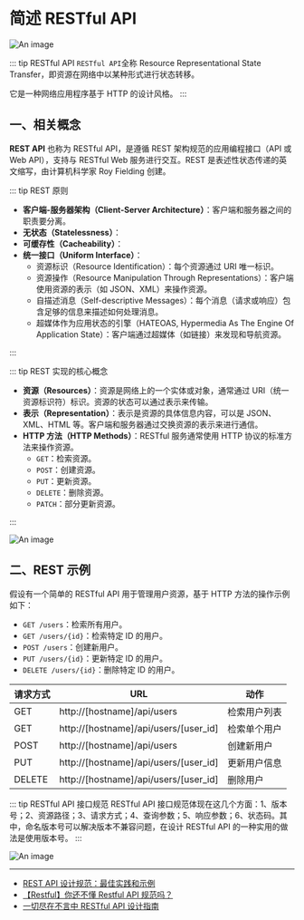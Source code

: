 # 简述 RESTful API

![An image](/images/java/restful.png)

<!-- ![An image](/images/java/restful-2.webp) -->
<!-- ![An image](/images/java/restful-3.jpeg) -->

::: tip RESTful API
`RESTful API`全称 Resource Representational State Transfer，即资源在网络中以某种形式进行状态转移。

它是一种网络应用程序基于 HTTP 的设计风格。
:::

## 一、相关概念

**REST API** 也称为 RESTful API，是遵循 REST 架构规范的应用编程接口（API 或 Web API），支持与 RESTful Web 服务进行交互。REST 是表述性状态传递的英文缩写，由计算机科学家 Roy Fielding 创建。

<!-- - **定义：** RESTful API 是一种基于 REST 原则的应用程序编程接口。它强调资源的状态以及通过 HTTP 方法的操作。
- **架构风格：** RESTful API 遵循 REST 架构风格的原则，包括资源标识、状态的无状态性、资源的自描述性和使用标准 HTTP 方法等。
- **通信方式：** RESTful API 通常使用 HTTP 协议进行通信，通过 HTTP 请求方法（如 GET、POST、PUT、DELETE）来执行对资源的操作。
- **资源：** RESTful API 将应用程序的数据和功能封装为资源，每个资源具有唯一的 URI（Uniform Resource Identifier）标识。
- **状态：** RESTful API 强调资源的状态和状态转换，客户端通过 HTTP 方法来实现资源的操作和状态更改。
- **主要应用场景：** Web 服务、移动应用程序、浏览器应用程序、资源管理应用、社交媒体、电子商务。 -->

::: tip REST 原则

- **客户端-服务器架构（Client-Server Architecture）**：客户端和服务器之间的职责要分离。
- **无状态（Statelessness）**：
- **可缓存性（Cacheability）**：
- **统一接口（Uniform Interface）**：
  - 资源标识（Resource Identification）：每个资源通过 URI 唯一标识。
  - 资源操作（Resource Manipulation Through Representations）：客户端使用资源的表示（如 JSON、XML）来操作资源。
  - 自描述消息（Self-descriptive Messages）：每个消息（请求或响应）包含足够的信息来描述如何处理消息。
  - 超媒体作为应用状态的引擎（HATEOAS, Hypermedia As The Engine Of Application State）：客户端通过超媒体（如链接）来发现和导航资源。

:::

::: tip REST 实现的核心概念

- **资源（Resources）**：资源是网络上的一个实体或对象，通常通过 URI（统一资源标识符）标识。资源的状态可以通过表示来传输。
- **表示（Representation）**：表示是资源的具体信息内容，可以是 JSON、XML、HTML 等。客户端和服务器通过交换资源的表示来进行通信。
- **HTTP 方法（HTTP Methods）**：RESTful 服务通常使用 HTTP 协议的标准方法来操作资源。
  - `GET`：检索资源。
  - `POST`：创建资源。
  - `PUT`：更新资源。
  - `DELETE`：删除资源。
  - `PATCH`：部分更新资源。

:::

![An image](/images/java/restful-2.png)

## 二、REST 示例

假设有一个简单的 RESTful API 用于管理用户资源，基于 HTTP 方法的操作示例如下：

- `GET /users`：检索所有用户。
- `GET /users/{id}`：检索特定 ID 的用户。
- `POST /users`：创建新用户。
- `PUT /users/{id}`：更新特定 ID 的用户。
- `DELETE /users/{id}`：删除特定 ID 的用户。

| 请求方式 | URL                                   | 动作         |
| -------- | ------------------------------------- | ------------ |
| GET      | http://[hostname]/api/users           | 检索用户列表 |
| GET      | http://[hostname]/api/users/[user_id] | 检索单个用户 |
| POST     | http://[hostname]/api/users           | 创建新用户   |
| PUT      | http://[hostname]/api/users/[user_id] | 更新用户信息 |
| DELETE   | http://[hostname]/api/users/[user_id] | 删除用户     |

::: tip RESTful API 接口规范
RESTful API 接口规范体现在这几个方面：1、版本号；2、资源路径；3、请求方式；4、查询参数；5、响应参数；6、状态码。其中，命名版本号可以解决版本不兼容问题，在设计 RESTful API 的一种实用的做法是使用版本号。
:::

![An image](/images/java/restful.webp)

---

- [REST API 设计规范：最佳实践和示例](https://apifox.com/apiskills/rest-api-design-specification/)
- [【Restful】你还不懂 Restful API 规范吗？](https://cloud.tencent.com/developer/article/1861049)
- [一切尽在不言中 RESTful API 设计指南](http://it.hzqiuxm.com/%E4%B8%80%E5%88%87%E5%B0%BD%E5%9C%A8%E4%B8%8D%E8%A8%80%E4%B8%AD/)
